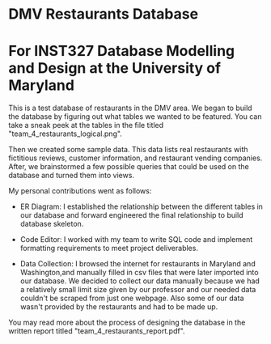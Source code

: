 # DMV Restaurants Database
# For INST327 Database Modelling and Design at the University of Maryland

This is a test database of restaurants in the DMV area. We began to build the database by figuring out what tables we wanted to be featured. You can take a sneak peek at the tables in the file titled "team_4_restaurants_logical.png". 

Then we created some sample data. This data lists real restaurants with fictitious reviews, customer information, and restaurant vending companies. After, we brainstormed a few possible queries that could be used on the database and turned them into views.

My personal contributions went as follows:

- ER Diagram: 
I established the relationship between the different tables in our database and forward engineered the final relationship to build database skeleton. 

- Code Editor:
I worked with my team to write SQL code and implement formatting requirements to meet project deliverables.

- Data Collection: 
I browsed the internet for restaurants in Maryland and Washington,and manually filled in csv files that were later imported into our database. We decided to collect our data manually because we had a relatively small limit size given by our professor and our needed data couldn't be scraped from just one webpage. Also some of our data wasn't provided by the restaurants and had to be made up.

You may read more about the process of designing the database in the written report titled "team_4_restaurants_report.pdf". 
